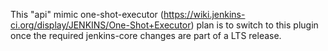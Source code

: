 This "api" mimic one-shot-executor (https://wiki.jenkins-ci.org/display/JENKINS/One-Shot+Executor)
plan is to switch to this plugin once the required jenkins-core changes are part of a LTS release.